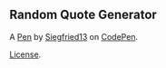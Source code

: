 Random Quote Generator
----------------------


A [Pen](https://codepen.io/siegfried13/pen/RwWoVLK) by [Siegfried13](https://codepen.io/siegfried13) on [CodePen](https://codepen.io).

[License](https://codepen.io/siegfried13/pen/RwWoVLK/license).